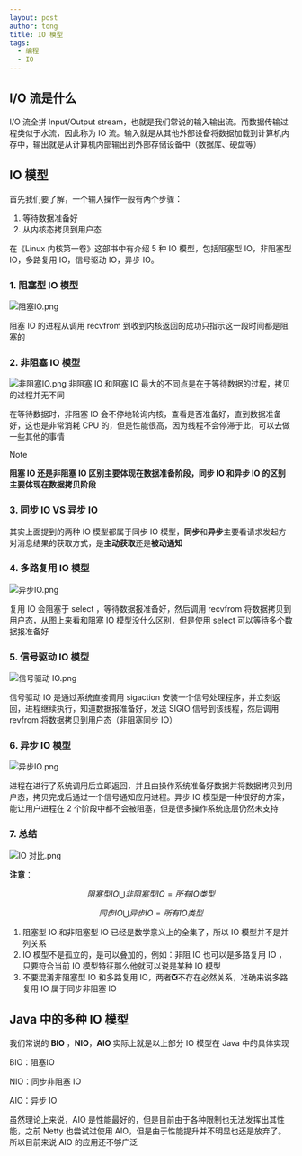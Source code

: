 ```yaml
---
layout: post
author: tong
title: IO 模型
tags:
  - 编程
  - IO
---
```

## I/O 流是什么

I/O 流全拼 Input/Output stream，也就是我们常说的输入输出流。而数据传输过程类似于水流，因此称为 IO 流。输入就是从其他外部设备将数据加载到计算机内存中，输出就是从计算机内部输出到外部存储设备中（数据库、硬盘等）

## IO 模型

首先我们要了解，一个输入操作一般有两个步骤：
1. 等待数据准备好
2. 从内核态拷贝到用户态

在《Linux 内核第一卷》这部书中有介绍 5 种 IO 模型，包括阻塞型 IO，非阻塞型 IO，多路复用 IO，信号驱动 IO，异步 IO。

### 1. 阻塞型 IO 模型

![阻塞IO.png](https://cdn.jsdelivr.net/gh/TongCodeSpace/picForBlog@master/data%E6%88%AA%E5%B1%8F2023-10-19%2016.19.41.png)

阻塞 IO 的进程从调用 recvfrom 到收到内核返回的成功只指示这一段时间都是阻塞的

### 2. 非阻塞 IO 模型

![非阻塞IO.png](https://cdn.jsdelivr.net/gh/TongCodeSpace/picForBlog@master/data20231019163403.png)
非阻塞 IO 和阻塞 IO 最大的不同点是在于等待数据的过程，拷贝的过程并无不同

在等待数据时，非阻塞 IO 会不停地轮询内核，查看是否准备好，直到数据准备好，这也是非常消耗 CPU 的，但是性能很高，因为线程不会停滞于此，可以去做一些其他的事情 

> [!note]
> **阻塞 IO 还是非阻塞 IO 区别主要体现在数据准备阶段，同步 IO 和异步 IO 的区别主要体现在数据拷贝阶段**


### 3. 同步 IO VS 异步 IO

其实上面提到的两种 IO 模型都属于同步 IO 模型，**同步**和**异步**主要看请求发起方对消息结果的获取方式，是**主动获取**还是**被动通知**

### 4. 多路复用 IO 模型

![异步IO.png](https://cdn.jsdelivr.net/gh/TongCodeSpace/picForBlog@master/data%E6%88%AA%E5%B1%8F2023-10-20%2017.29.49.png)

复用 IO 会阻塞于 select ，等待数据报准备好，然后调用 recvfrom 将数据拷贝到用户态，从图上来看和阻塞 IO 模型没什么区别，但是使用 select 可以等待多个数据报准备好

### 5. 信号驱动 IO 模型

![信号驱动 IO.png](https://cdn.jsdelivr.net/gh/TongCodeSpace/picForBlog@master/data%E6%88%AA%E5%B1%8F2023-10-20%2017.36.40.png)

信号驱动 IO 是通过系统直接调用 sigaction 安装一个信号处理程序，并立刻返回，进程继续执行，知道数据报准备好，发送 SIGIO 信号到该线程，然后调用 revfrom 将数据拷贝到用户态（非阻塞同步 IO）

### 6. 异步 IO 模型

![异步IO.png](https://cdn.jsdelivr.net/gh/TongCodeSpace/picForBlog@master/data%E6%88%AA%E5%B1%8F2023-10-20%2017.38.00.png)

进程在进行了系统调用后立即返回，并且由操作系统准备好数据并将数据拷贝到用户态，拷贝完成后通过一个信号通知应用进程。异步 IO 模型是一种很好的方案，能让用户进程在 2 个阶段中都不会被阻塞，但是很多操作系统底层仍然未支持

### 7. 总结

![IO 对比.png](https://cdn.jsdelivr.net/gh/TongCodeSpace/picForBlog@master/data%E6%88%AA%E5%B1%8F2023-10-20%2017.38.07.png)

**注意**：

$$阻塞型 IO \bigcup 非阻塞型 IO = 所有 IO 类型$$

$$同步 IO \bigcup 异步 IO = 所有 IO 类型$$

1.  阻塞型 IO 和非阻塞型 IO 已经是数学意义上的全集了，所以 IO 模型并不是并列关系
2. IO 模型不是孤立的，是可以叠加的，例如：非阻 IO 也可以是多路复用 IO ，只要符合当前 IO 模型特征那么他就可以说是某种 IO 模型
3. 不要混淆非阻塞型 IO 和多路复用 IO，两者❎不存在必然关系，准确来说多路复用 IO 属于同步非阻塞 IO
## Java 中的多种 IO 模型

我们常说的 **BIO** ，**NIO**，**AIO** 实际上就是以上部分 IO 模型在 Java 中的具体实现

BIO：阻塞IO

NIO：同步非阻塞 IO

AIO：异步 IO

虽然理论上来说，AIO 是性能最好的，但是目前由于各种限制也无法发挥出其性能，之前 Netty 也尝试过使用 AIO，但是由于性能提升并不明显也还是放弃了。所以目前来说 AIO 的应用还不够广泛